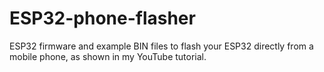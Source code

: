 # ESP32-phone-flasher
ESP32 firmware and example BIN files to flash your ESP32 directly from a mobile phone, as shown in my YouTube tutorial.
